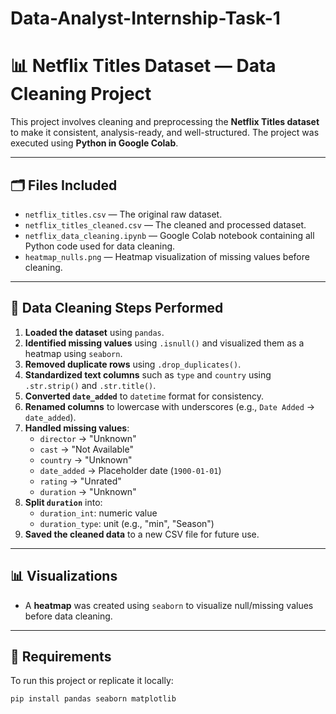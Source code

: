 # Data-Analyst-Internship-Task-1

# 📊 Netflix Titles Dataset — Data Cleaning Project

This project involves cleaning and preprocessing the **Netflix Titles dataset** to make it consistent, analysis-ready, and well-structured. The project was executed using **Python in Google Colab**.

---

## 🗂️ Files Included

- `netflix_titles.csv` — The original raw dataset.
- `netflix_titles_cleaned.csv` — The cleaned and processed dataset.
- `netflix_data_cleaning.ipynb` — Google Colab notebook containing all Python code used for data cleaning.
- `heatmap_nulls.png` — Heatmap visualization of missing values before cleaning.

---

## 🧹 Data Cleaning Steps Performed

1. **Loaded the dataset** using `pandas`.
2. **Identified missing values** using `.isnull()` and visualized them as a heatmap using `seaborn`.
3. **Removed duplicate rows** using `.drop_duplicates()`.
4. **Standardized text columns** such as `type` and `country` using `.str.strip()` and `.str.title()`.
5. **Converted `date_added`** to `datetime` format for consistency.
6. **Renamed columns** to lowercase with underscores (e.g., `Date Added` → `date_added`).
7. **Handled missing values**:
   - `director` → "Unknown"
   - `cast` → "Not Available"
   - `country` → "Unknown"
   - `date_added` → Placeholder date (`1900-01-01`)
   - `rating` → "Unrated"
   - `duration` → "Unknown"
8. **Split `duration`** into:
   - `duration_int`: numeric value
   - `duration_type`: unit (e.g., "min", "Season")
9. **Saved the cleaned data** to a new CSV file for future use.

---

## 📊 Visualizations

- A **heatmap** was created using `seaborn` to visualize null/missing values before data cleaning.

---

## 🧪 Requirements

To run this project or replicate it locally:
```bash
pip install pandas seaborn matplotlib
